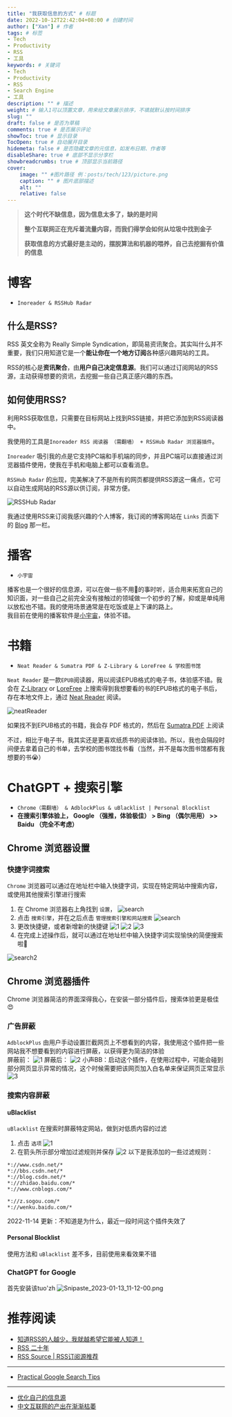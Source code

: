 ```yaml
---
title: "我获取信息的方式" # 标题
date: 2022-10-12T22:42:04+08:00 # 创建时间
author: ["Xan"] # 作者
tags: # 标签
- Tech
- Productivity
- RSS
- 工具
keywords: # 关键词
- Tech
- Productivity
- RSS
- Search Engine
- 工具
description: "" # 描述
weight: # 输入1可以顶置文章，用来给文章展示排序，不填就默认按时间排序
slug: ""
draft: false # 是否为草稿
comments: true # 是否展示评论
showToc: true # 显示目录
TocOpen: true # 自动展开目录
hidemeta: false # 是否隐藏文章的元信息，如发布日期、作者等
disableShare: true # 底部不显示分享栏
showbreadcrumbs: true # 顶部显示当前路径
cover:
    image: "" #图片路径 例：posts/tech/123/picture.png
    caption: "" # 图片底部描述
    alt: ""
    relative: false
---
```


>**这个时代不缺信息，因为信息太多了，缺的是时间**
>
> **整个互联网正在充斥着流量内容，而我们得学会如何从垃圾中找到金子**
> 
> **获取信息的方式最好是主动的，摆脱算法和机器的喂养，自己去挖掘有价值的信息**
# 博客
- `Inoreader & RSSHub Radar`
## 什么是RSS?
RSS 英文全称为 Really Simple Syndication，即简易资讯聚合。其实叫什么并不重要，我们只用知道它是一个**能让你在一个地方订阅**各种感兴趣网站的工具。

RSS的核心是**资讯聚合**，由**用户自己决定信息源**。我们可以通过订阅网站的RSS源，主动获得想要的资讯，去挖掘一些自己真正感兴趣的东西。

## 如何使用RSS?
利用RSS获取信息，只需要在目标网站上找到RSS链接，并把它添加到RSS阅读器中。

我使用的工具是`Inoreader RSS 阅读器 （需翻墙） + RSSHub Radar 浏览器插件`。

`Inoreader` 吸引我的点是它支持PC端和手机端的同步，并且PC端可以直接通过浏览器插件使用，使我在手机和电脑上都可以查看消息。

`RSSHub Radar` 的出现，完美解决了不是所有的网页都提供RSS源这一痛点，它可以自动生成网站的RSS源以供订阅，非常方便。

![RSSHub Radar](https://bu.dusays.com/2022/10/30/635e1cf8e7955.png)

我通过使用RSS来订阅我感兴趣的个人博客，我订阅的博客网站在 `Links` 页面下的 [Blog](https://xancoding.cn/links/#blogs) 那一栏。
# 播客
- `小宇宙`

播客也是一个很好的信息源，可以在做一些不用🧠的事时听，适合用来拓宽自己的知识面，对一些自己之前完全没有接触过的领域做一个初步的了解，抑或是单纯用以放松也不错。我的使用场景通常是在吃饭或是上下课的路上。  
我目前在使用的播客软件是[小宇宙](https://www.xiaoyuzhoufm.com/)，体验不错。
# 书籍
- `Neat Reader & Sumatra PDF & Z-Library & LoreFree & 学校图书馆`

`Neat Reader` 是一款`EPUB`阅读器，用以阅读EPUB格式的电子书，体验感不错。我会在 [Z-Library](https://zh.z-lib.org/) or [LoreFree](https://lorefree.com/) 上搜索得到我想要看的书的EPUB格式的电子书后，存在本地文件上，通过 [Neat Reader](https://www.neat-reader.com/) 阅读。

![neatReader](https://bu.dusays.com/2022/10/30/635e1cf8284ec.png)

如果找不到EPUB格式的书籍，我会存 PDF 格式的，然后在 [Sumatra PDF](https://www.sumatrapdfreader.org/free-pdf-reader) 上阅读

不过，相比于电子书，我其实还是更喜欢纸质书的阅读体验。所以，我也会隔段时间便去拿着自己的书单，去学校的图书馆找书看（当然，并不是每次图书馆都有我想要的书😭）
# ChatGPT + 搜索引擎
- `Chrome（需翻墙） & AdblockPlus & uBlacklist | Personal Blocklist`
- **在搜索引擎体验上， Google （强推，体验极佳） > Bing （偶尔用用） >> Baidu （完全不考虑）**
## Chrome 浏览器设置
### 快捷字词搜索
`Chrome` 浏览器可以通过在地址栏中输入快捷字词，实现在特定网站中搜索内容，或使用其他搜索引擎进行搜索

1. 在 Chrome 浏览器右上角找到 `设置`，
![search](https://bu.dusays.com/2022/11/14/6371ac394f6db.png)
2. 点击 `搜索引擎`，并在之后点击 `管理搜索引擎和网站搜索` 
![search](https://bu.dusays.com/2022/11/14/6371ace7ade0d.png)
3. 更改快捷键，或者新增新的快捷键
![1](https://bu.dusays.com/2022/11/14/6371af38b5c49.png)
![2](https://bu.dusays.com/2022/11/14/6371af5ca10f1.png)
![3](https://bu.dusays.com/2022/11/14/6371af6d813e6.png)
4. 在完成上述操作后，就可以通过在地址栏中输入快捷字词实现愉快的简便搜索啦🥳

![search2](https://bu.dusays.com/2022/10/30/635e1cfa54e5d.png)
## Chrome 浏览器插件
Chrome 浏览器简洁的界面深得我心，在安装一部分插件后，搜索体验更是极佳😍
### 广告屏蔽
`AdblockPlus` 由用户手动设置拦截网页上不想看到的内容，我使用这个插件把一些网站我不想要看到的内容进行屏蔽，以获得更为简洁的体验  
屏蔽前：
![1](https://bu.dusays.com/2022/11/14/6371b01858fd4.png)
屏蔽后：
![2](https://bu.dusays.com/2022/11/14/6371b05a8a732.png)
小声BB：启动这个插件，在使用过程中，可能会碰到部分网页显示异常的情况，这个时候需要把该网页加入白名单来保证网页正常显示
![3](https://bu.dusays.com/2022/11/14/6371b54d0642a.png)
### 搜索内容屏蔽
#### uBlacklist
`uBlacklist` 在搜索时屏蔽特定网站，做到对低质内容的过滤  
1. 点击 `选项`
![1](https://bu.dusays.com/2022/11/14/6371b3521b290.png)
2. 在箭头所示部分增加过滤规则并保存
![2](https://bu.dusays.com/2022/11/14/6371b35c32ad8.png)
以下是我添加的一些过滤规则：
```
*://www.csdn.net/*
*://bbs.csdn.net/*
*://blog.csdn.net/*
*://zhidao.baidu.com/*
*://www.cnblogs.com/*

*://z.sogou.com/*
*://wenku.baidu.com/*
```
2022-11-14 更新：不知道是为什么，最近一段时间这个插件失效了
#### Personal Blocklist
使用方法和 `uBlacklist` 差不多，目前使用来看效果不错
### ChatGPT for Google 
首先安装该tuo'zh
![Snipaste_2023-01-13_11-12-00.png](https://bu.dusays.com/2023/01/13/63c0cc07a775f.png)

# 推荐阅读
- [知道RSS的人越少，我就越希望它能被人知道！](https://zhuanlan.zhihu.com/p/349349861)   
- [RSS 二十年](https://mp.weixin.qq.com/s/VUhz2Tg08UqYSAZB6nU9MQ)  
- [RSS Source | RSS订阅源推荐](https://rss-source.com/)  
***
- [Practical Google Search Tips](http://haoeric.github.io/Google-search-grammar/)
***
- [优化自己的信息源](https://catcoding.me/p/get-better-info/)  
- [中文互联网的产出在渐渐枯萎](https://www.zhihu.com/question/49684783/answer/2305132342)  
